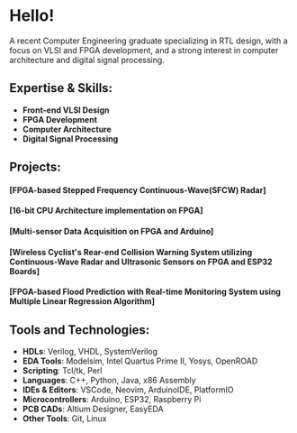 # **Hello!**
A recent Computer Engineering graduate specializing in RTL design, with a focus on VLSI and FPGA development, and a strong interest in computer architecture and digital signal processing.

## **Expertise & Skills:**
- **Front-end VLSI Design**
- **FPGA Development**
- **Computer Architecture**
- **Digital Signal Processing**
  

## **Projects:**
#### [FPGA-based Stepped Frequency Continuous-Wave(SFCW) Radar]
#### [16-bit CPU Architecture implementation on FPGA]
#### [Multi-sensor Data Acquisition on FPGA and Arduino]
#### [Wireless Cyclist's Rear-end Collision Warning System utilizing Continuous-Wave Radar and Ultrasonic Sensors on FPGA and ESP32 Boards]
#### [FPGA-based Flood Prediction with Real-time Monitoring System using Multiple Linear Regression Algorithm]


## **Tools and Technologies:**
- **HDLs**: Verilog, VHDL, SystemVerilog
- **EDA Tools**: Modelsim, Intel Quartus Prime II, Yosys, OpenROAD
- **Scripting**: Tcl/tk, Perl
- **Languages**: C++, Python, Java, x86 Assembly
- **IDEs & Editors**: VSCode, Neovim, ArduinoIDE, PlatformIO
- **Microcontrollers**: Arduino, ESP32, Raspberry Pi
- **PCB CADs**: Altium Designer, EasyEDA
- **Other Tools**: Git, Linux
  
